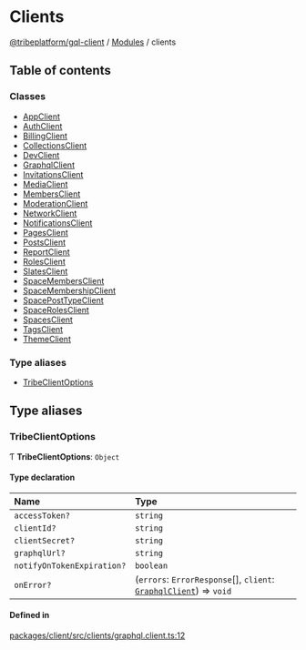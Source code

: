 # Clients

[@tribeplatform/gql-client](../getting-started) / [Modules](../index) / clients

## Table of contents

### Classes

- [AppClient](../classes/AppClient)
- [AuthClient](../classes/AuthClient)
- [BillingClient](../classes/BillingClient)
- [CollectionsClient](../classes/CollectionsClient)
- [DevClient](../classes/DevClient)
- [GraphqlClient](../classes/GraphqlClient)
- [InvitationsClient](../classes/InvitationsClient)
- [MediaClient](../classes/MediaClient)
- [MembersClient](../classes/MembersClient)
- [ModerationClient](../classes/ModerationClient)
- [NetworkClient](../classes/NetworkClient)
- [NotificationsClient](../classes/NotificationsClient)
- [PagesClient](../classes/PagesClient)
- [PostsClient](../classes/PostsClient)
- [ReportClient](../classes/ReportClient)
- [RolesClient](../classes/RolesClient)
- [SlatesClient](../classes/SlatesClient)
- [SpaceMembersClient](../classes/SpaceMembersClient)
- [SpaceMembershipClient](../classes/SpaceMembershipClient)
- [SpacePostTypeClient](../classes/SpacePostTypeClient)
- [SpaceRolesClient](../classes/SpaceRolesClient)
- [SpacesClient](../classes/SpacesClient)
- [TagsClient](../classes/TagsClient)
- [ThemeClient](../classes/ThemeClient)

### Type aliases

- [TribeClientOptions](clients#tribeclientoptions)

## Type aliases

### TribeClientOptions

Ƭ **TribeClientOptions**: `Object`

#### Type declaration

| Name | Type |
| :------ | :------ |
| `accessToken?` | `string` |
| `clientId?` | `string` |
| `clientSecret?` | `string` |
| `graphqlUrl?` | `string` |
| `notifyOnTokenExpiration?` | `boolean` |
| `onError?` | (`errors`: `ErrorResponse`[], `client`: [`GraphqlClient`](../classes/clients.GraphqlClient)) => `void` |

#### Defined in

[packages/client/src/clients/graphql.client.ts:12](https://gitlab.com/tribeplatform/tribe-neo/-/blob/master/packages/client/src/clients/graphql.client.ts#L12)
